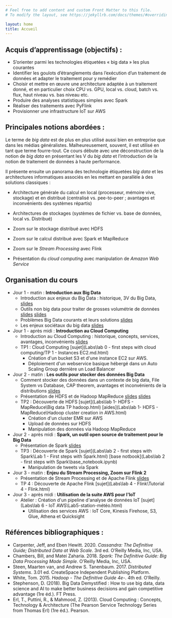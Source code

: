 ```yaml
---
# Feel free to add content and custom Front Matter to this file.
# To modify the layout, see https://jekyllrb.com/docs/themes/#overriding-theme-defaults

layout: home
title: Accueil
---
```

## Acquis d’apprentissage (objectifs) :

- S’orienter parmi les technologies étiquetées « big data » les plus courantes
- Identifier les goulots d’étranglements dans l’exécution d’un traitement de données et adapter le traitement pour y remédier
- Choisir et mettre en œuvre une architecture adaptée à un traitement donné, et en particulier choix CPU vs. GPU, local vs. cloud, batch vs. flux, haut niveau vs. bas niveau etc.
- Produire des analyses statistiques simples avec Spark
- Réaliser des traitements avec PyFlink
- Provisionner une infrastructure IoT sur AWS

## Principales notions abordées :

Le terme de *big data* est de plus en plus utilisé aussi bien en entreprise que dans les médias généralistes. Malheureusement, souvent, il est utilisé en tant que terme fourre-tout. Ce cours débute avec une déconstruction de la notion de *big data* en présentant les V du *big data* et l’introduction de la notion de traitement de données à haute performance. 

Il présente ensuite un panorama des technologie étiquetées *big data* et les architectures informatiques associés en les mettant en parallèle à des solutions classiques :

- Architecture générale du calcul en local (processeur, mémoire vive, stockage) et en distribué (centralisé vs. pee-to-peer ; avantages et inconvénients des systèmes répartis)

- Architectures de stockages (systèmes de fichier vs. base de données, local vs. Distribué)
- Zoom sur le stockage distribué  avec HDFS
- Zoom sur le calcul distribué avec Spark et MapReduce
- Zoom sur le *Stream Processing* avec Flink
- Présentation du *cloud computing* avec manipulation de *Amazon Web Service*

## Organisation du cours

- Jour 1 - matin : **Introduction aux Big Data** 
  - Introduction aux enjeux du Big Data : historique, 3V du Big Data, [slides](Lectures\1-lesson-1.1-what-is-big-data.html)
  - Outils non big data pour traiter de grosses volumétrie de données [slides](Lectures\1-lesson-1.2-computer-science-survival-kit.html) [slides](Lectures\1-lesson-1.3-high-performance-computing-without-distribution.html)
  - Problèmes Big Data courants et leurs solutions [slides](Lectures\1-lesson-1.4-what-if.html)
  - Les enjeux sociétaux du big data [slides](Lectures\1-lesson-1.5-social-issues.html)
- Jour 1 - après midi : **Introduction au Cloud Computing**
  - Introduction au Cloud Computing : historique, concepts, services, avantages, inconvénients [slides](Lectures\2-lesson-2-Cloud-Computing.html)
  - TP1 : Cloud Computing [sujet](Labs\lab 0 - first steps with cloud computing/TP 1 - Instances EC2.md.html)
    - Création d'un bucket S3 et d'une instance EC2 sur AWS.
    - Déploiement d'un webservice basique hébergé dans un Auto Scaling Group dernière un Load Balancer
- Jour 2 - matin : **Les outils pour stocker des données Big Data**
  - Comment stocker des données dans un contexte de big data, File System vs Database, CAP theorem, avantages et inconvénients de la distributions [slides](Lectures\3-lesson-3.1-How-to-store-data.html)
  - Présentation de HDFS et de Hadoop MapReduce [slides](Lectures\3-lesson-3.2-Hadoop-File-System.html) [slides](Lectures\3-lesson-3.3-MapReduce.html)
  - TP2 : Découverte de HDFS [sujet](Labs\lab 1- HDFS - MapReduce\Big data  TP hadoop.html) [aides](Labs\lab 1- HDFS - MapReduce\Hadoop cluster creation in AWS.html)
    - Création d'un cluster EMR sur AWS
    - Upload de données sur HDFS
    - Manipulation des données via Hadoop MapReduce
- Jour 2 - après midi : **Spark, un outil open source de traitement pour le Big Data**
  - Présentation de Spark [slides](Lectures\3-lesson-3.4-Spark.html)
  - TP3 : Découverte de Spark [sujet](Labs\lab 2 - first steps with Spark\Lab 1 - First steps with Spark.html) [base notbook](Labs\lab 2 - first steps with Spark\base_notebook.ipynb)
    - Manipulation de tweets via Spark
- Jour 3 - matin : **Enjeu du Stream Processing, Zoom sur Flink 2**
  - Présentation de Stream Processing et de Apache Flink [slides](Lectures/4-lesson-4.1--Stream-Processing.html)
  - TP 4 : Découverte de Apache Flink [sujet](Labs\lab 4 - Flink\Tutorial 4 - Flink.html)
- Jour 3 - après midi : **Utilisation de la suite AWS pour l'IoT**
  - Atelier : Création d'un pipeline d'analyse de données IoT [sujet](Labs\lab 6 - IoT AWS\Lab5-station-météo.html)
    - Utilisation des services AWS : IoT Core, Kinesis Firehose, S3, Glue, Athena et Quicksight

## Références bibliographiques :

- Carpenter, Jeff, and Eben Hewitt. 2020. *Cassandra: The Definitive Guide; Distributed Data at Web Scale*. 3rd ed. O’Reilly Media, Inc, USA.
- Chambers, Bill, and Matei Zaharia. 2018. *Spark: The Definitive Guide: Big Data Processing Made Simple*. O’Reilly Media, Inc, USA.
- Steen, Maarten van, and Andrew S. Tanenbaum. 2017. *Distributed Systems*. 3.01 ed. CreateSpace Independent Publishing Platform.
- White, Tom. 2015. *Hadoop - The Definitive Guide 4e-*. 4th ed. O′Reilly.
- Stephenson, D. (2018). Big Data Demystified : How to use big data, data science and AI to make better business decisions and gain competitive advantage (1re éd.). FT Press.
- Erl, T., Puttini, R., & Mahmood, Z. (2013). Cloud Computing : Concepts, Technology & Architecture (The Pearson Service Technology Series from Thomas Erl) (1re éd.). Pearson.